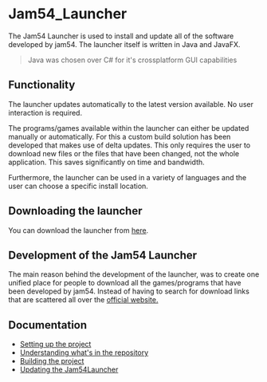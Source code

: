 # Jam54_Launcher
The Jam54 Launcher is used to install and update all of the software developed by jam54. The launcher itself is written in Java and JavaFX.
> Java was chosen over C# for it's crossplatform GUI capabilities

## Functionality
The launcher updates automatically to the latest version available. No user interaction is required.

The programs/games available within the launcher can either be updated manually or automatically. For this a custom build solution has been developed that makes use of delta updates. This only requires the user to download new files or the files that have been changed, not the whole application. This saves significantly on time and bandwidth.

Furthermore, the launcher can be used in a variety of languages and the user can choose a specific install location.

## Downloading the launcher
You can download the launcher from [here](https://jam53.github.io/jam54/download.html).

## Development of the Jam54 Launcher
The main reason behind the development of the launcher, was to create one unified place for people to download all the games/programs that have been developed by jam54. Instead of having to search for download links that are scattered all over the [official website.](https://jam53.github.io/jam54)

## Documentation
- [Setting up the project](./Documentation/SettingUpTheProject.md)
- [Understanding what's in the repository](./Documentation/WhatsInTheRepository.md)
- [Building the project](./Documentation/BuildingTheProject.md)
- [Updating the Jam54Launcher](./Documentation/UpdatingTheJam54Launcher.md)
